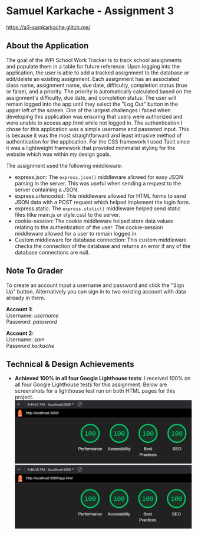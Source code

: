 Samuel Karkache - Assignment 3
===
https://a3-samkarkache.glitch.me/
## About the Application
The goal of the WPI School Work Tracker is to track school assignments and populate them in a table for future reference.
Upon logging into the application, the user is able to add a tracked assignment to the database or edit/delete an existing
assignment. Each assignment has an associated class name, assignment name, due date, difficulty, completion status (true or false),
and a priority. The priority is automatically calculated based on the assignment's difficulty, due date, and completion status. 
The user will remain logged into the app until they select the "Log Out" button in the upper left of the screen.
One of the largest challenges I faced when developing this application was ensuring that users were authorized and were unable 
to access app.html while not logged in. The authentication I chose for this application was a simple username and password 
input. This is because it was the most straightforward and least intrusive method of authentication for the application.
For the CSS framework I used Tacit since it was a lightweight framework that provided minimalist styling for the website
which was within my design goals. <br />

The assignment used the following middleware:
* express.json: The `express.json()` middleware allowed for easy JSON parsing in the server. This was useful when sending
a request to the server containing a JSON. 
* express.urlencoded: This middleware allowed for HTML forms to send JSON data with a POST request which helped implement 
the login form.
* express.static: The `express.static()` middleware helped send static files (like main.js or style.css) to the server.
* cookie-session: The cookie middleware helped store data values relating to the authentication of the user. The cookie-session
middleware allowed for a user to remain logged in. 
* Custom middleware for database connection: This custom middleware checks the connection of the database and returns an 
error if any of the database connections are null.

## Note To Grader
To create an account input a username and password and click the "Sign Up" button. Alternatively you can sign in to
two existing account with data already in them.

**Account 1:** <br />
Username: _username_  <br />
Password: _password_  <br />

**Account 2:** <br />
Username: _sam_  <br />
Password _karkache_  <br />

## Technical & Design Achievements
- **Achieved 100% in all four Google Lighthouse tests**: I received 100% on all four Google Lighthouse tests for this
assignment. Below are screenshots for a lighthouse test run on both HTML pages for this project.
![Lighthouse Score for index.html](lighthouse-tests/lighthouse-index.png)
![Lighthouse Score for app.html](lighthouse-tests/lighthouse-app.png)
